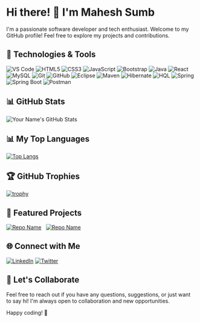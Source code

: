 # Hi there! 👋 I'm Mahesh Sumb

I'm a passionate software developer and tech enthusiast. Welcome to my GitHub profile! Feel free to explore my projects and contributions.

## 🔧 Technologies & Tools

![VS Code](https://img.shields.io/badge/VS%20Code-007ACC?style=flat&logo=visualstudiocode&logoColor=white)
![HTML5](https://img.shields.io/badge/HTML5-E34F26?style=flat&logo=html5&logoColor=white)
![CSS3](https://img.shields.io/badge/CSS3-1572B6?style=flat&logo=css3&logoColor=white)
![JavaScript](https://img.shields.io/badge/JavaScript-323330?style=flat&logo=javascript&logoColor=F7DF1E)
![Bootstrap](https://img.shields.io/badge/Bootstrap-7952B3?style=flat&logo=bootstrap&logoColor=white)
![Java](https://img.shields.io/badge/Java-007396?style=flat&logo=java&logoColor=white)
![React](https://img.shields.io/badge/React-61DAFB?style=flat&logo=react&logoColor=white)
![MySQL](https://img.shields.io/badge/MySQL-4479A1?style=flat&logo=mysql&logoColor=white)
![Git](https://img.shields.io/badge/Git-F05032?style=flat&logo=git&logoColor=white)
![GitHub](https://img.shields.io/badge/GitHub-181717?style=flat&logo=github&logoColor=white)
![Eclipse](https://img.shields.io/badge/Eclipse-2C2255?style=flat&logo=eclipseide&logoColor=white)
![Maven](https://img.shields.io/badge/Maven-C71A36?style=flat&logo=apachemaven&logoColor=white)
![Hibernate](https://img.shields.io/badge/Hibernate-59666C?style=flat&logo=hibernate&logoColor=white)
![HQL](https://img.shields.io/badge/HQL-59666C?style=flat&logo=hibernate&logoColor=white)
![Spring](https://img.shields.io/badge/Spring-6DB33F?style=flat&logo=spring&logoColor=white)
![Spring Boot](https://img.shields.io/badge/Spring%20Boot-6DB33F?style=flat&logo=springboot&logoColor=white)
![Postman](https://img.shields.io/badge/Postman-FF6C37?style=flat&logo=postman&logoColor=white)





## 📊 GitHub Stats

![Your Name's GitHub Stats](https://github-readme-stats.vercel.app/api?username=Maheshsumb&show_icons=true&count_private=true&hide=stars&theme=radical)
## 📊 My Top Languages
[![Top Langs](https://github-readme-stats.vercel.app/api/top-langs/?username=Maheshsumb&layout=compact&theme=radical)](https://github.com/anuraghazra/github-readme-stats)
## 🏆 GitHub Trophies
[![trophy](https://github-profile-trophy.vercel.app/?username=Maheshsumb&theme=darkhub)](https://github.com/ryo-ma/github-profile-trophy)

## 🚀 Featured Projects
[![Repo Name](https://github-readme-stats.vercel.app/api/pin/?username=Maheshsumb&repo=E-commerce_using_React&theme=radical)](https://github.com/Maheshsumb/E-commerce_using_React)   &nbsp; [![Repo Name](https://github-readme-stats.vercel.app/api/pin/?username=Maheshsumb&repo=ScholarWell&theme=radical)](https://github.com/Maheshsumb/ScholarWell)


## 🌐 Connect with Me

[![LinkedIn](https://img.shields.io/badge/LinkedIn-0077B5?style=flat&logo=linkedin&logoColor=white)](https://www.linkedin.com/in/mahesh-sumb)
[![Twitter](https://img.shields.io/badge/Twitter-1DA1F2?style=flat&logo=twitter&logoColor=white)](https://twitter.com/MaheshSumb25275)
<!--[![Website](https://img.shields.io/badge/Portfolio-000?style=flat&logo=react&logoColor=white)](https://yourportfolio.com)
-->
## 🤝 Let's Collaborate

Feel free to reach out if you have any questions, suggestions, or just want to say hi! I'm always open to collaboration and new opportunities.

Happy coding! 🚀
